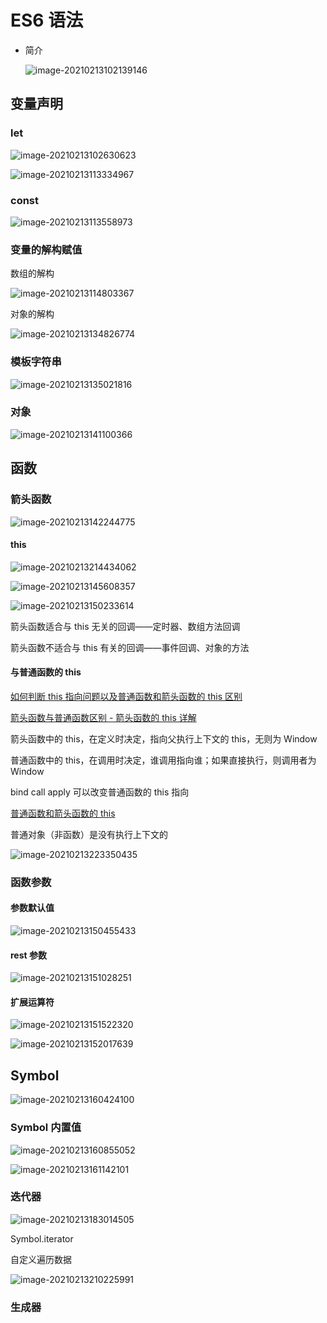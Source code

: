 # ES6 语法

- 简介

  ![image-20210213102139146](https://gitee.com/twilight_h_1184651848/pic-go-img/raw/master/前端/vue/20210213102140.png)

## 变量声明

### let

![image-20210213102630623](https://gitee.com/twilight_h_1184651848/pic-go-img/raw/master/前端/vue/20210213102631.png)

![image-20210213113334967](https://gitee.com/twilight_h_1184651848/pic-go-img/raw/master/前端/vue/20210213113337.png)

### const

![image-20210213113558973](https://gitee.com/twilight_h_1184651848/pic-go-img/raw/master/前端/vue/20210213113600.png)

### 变量的解构赋值

数组的解构

![image-20210213114803367](https://gitee.com/twilight_h_1184651848/pic-go-img/raw/master/前端/vue/20210213114805.png)

对象的解构

![image-20210213134826774](https://gitee.com/twilight_h_1184651848/pic-go-img/raw/master/前端/js/20210213134828.png)

### 模板字符串

![image-20210213135021816](https://gitee.com/twilight_h_1184651848/pic-go-img/raw/master/前端/js/20210213135023.png)

### 对象

![image-20210213141100366](https://gitee.com/twilight_h_1184651848/pic-go-img/raw/master/前端/js/20210213141101.png)

## 函数

### 箭头函数

![image-20210213142244775](https://gitee.com/twilight_h_1184651848/pic-go-img/raw/master/前端/js/20210213142246.png)

#### this

![image-20210213214434062](https://gitee.com/twilight_h_1184651848/pic-go-img/raw/master/前端/js/20210213214435.png)

![image-20210213145608357](https://gitee.com/twilight_h_1184651848/pic-go-img/raw/master/前端/js/20210213145609.png)

![image-20210213150233614](https://gitee.com/twilight_h_1184651848/pic-go-img/raw/master/前端/js/20210213150234.png)

箭头函数适合与 this 无关的回调——定时器、数组方法回调

箭头函数不适合与 this 有关的回调——事件回调、对象的方法

#### 与普通函数的 this

[如何判断 this 指向问题以及普通函数和箭头函数的 this 区别](https://blog.csdn.net/qq_41968486/article/details/111468976)

[箭头函数与普通函数区别 - 箭头函数的 this 详解](https://mp.weixin.qq.com/s?__biz=Mzg2MjI0MzA4NQ==&mid=2247485488&idx=1&sn=722434a37dd7a15edc8bcaf2b6087257&chksm=ce0b9852f97c1144800a7f7af3deea4a48cab27f18513080ea23b8807f62f862705661133207&mpshare=1&scene=1&srcid=0708S2yX7QMXUsxr2izQkmSX&sharer_sharetime=1594187736765&sharer_shareid=f2322c65cd5cbf0253fed0c2559854ba&exportkey=AbYZlJIf85VZ%2b1FM79HOGQQ=&pass_ticket=ei3NbEZQXBNxNJDkcuzkuO8ULPiuazLaTGG/jy21HhvseC1nFz0ZbSbKS5BjoUN9&wx_header=0#rd)

箭头函数中的 this，在定义时决定，指向父执行上下文的 this，无则为 Window

普通函数中的 this，在调用时决定，谁调用指向谁；如果直接执行，则调用者为 Window

bind call apply 可以改变普通函数的 this 指向

[普通函数和箭头函数的 this](https://blog.csdn.net/xiaojinguniang/article/details/87018158)

普通对象（非函数）是没有执行上下文的

![image-20210213223350435](https://gitee.com/twilight_h_1184651848/pic-go-img/raw/master/前端/js/20210213223351.png)

### 函数参数

#### 参数默认值

![image-20210213150455433](https://gitee.com/twilight_h_1184651848/pic-go-img/raw/master/前端/js/20210213150457.png)

#### rest 参数

![image-20210213151028251](https://gitee.com/twilight_h_1184651848/pic-go-img/raw/master/前端/js/20210213151229.png)

#### 扩展运算符

![image-20210213151522320](https://gitee.com/twilight_h_1184651848/pic-go-img/raw/master/前端/js/20210213151600.png)

![image-20210213152017639](https://gitee.com/twilight_h_1184651848/pic-go-img/raw/master/前端/js/20210213152018.png)

## Symbol

![image-20210213160424100](https://gitee.com/twilight_h_1184651848/pic-go-img/raw/master/前端/js/20210213160425.png)

### Symbol 内置值

![image-20210213160855052](https://gitee.com/twilight_h_1184651848/pic-go-img/raw/master/前端/js/20210213160856.png)

![image-20210213161142101](https://gitee.com/twilight_h_1184651848/pic-go-img/raw/master/前端/js/20210213161143.png)

### 迭代器

![image-20210213183014505](https://gitee.com/twilight_h_1184651848/pic-go-img/raw/master/前端/js/20210213183015.png)

Symbol.iterator

自定义遍历数据

![image-20210213210225991](https://gitee.com/twilight_h_1184651848/pic-go-img/raw/master/前端/js/20210213210227.png)

### 生成器

